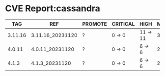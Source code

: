 # CVE Report:cassandra
|   TAG   |       REF        | PROMOTE | CRITICAL |   HIGH   |  MEDIUM  |   LOW    | UNKNOWN |
|---------|------------------|---------|----------|----------|----------|----------|---------|
| 3.11.16 | 3.11.16_20231120 | ?       | 0 -> 0   | 11 -> 11 | 37 -> 37 | 29 -> 24 | 0 -> 0  |
| 4.0.11  | 4.0.11_20231120  | ?       | 0 -> 0   | 6 -> 6   | 21 -> 21 | 33 -> 28 | 0 -> 0  |
| 4.1.3   | 4.1.3_20231120   | ?       | 0 -> 0   | 6 -> 6   | 21 -> 21 | 33 -> 28 | 0 -> 0  |
